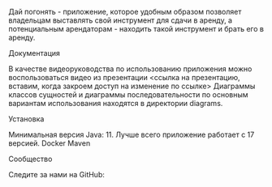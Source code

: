 Дай погонять - приложение, которое удобным образом позволяет владельцам выставлять свой инструмент для сдачи в аренду, а потенциальным арендаторам -  находить такой инструмент и брать его в аренду.

Документация

В качестве видеоруководства по использованию приложения можно воспользоваться видео из презентации <ссылка на презентацию, вставим, когда закроем доступ на изменение по ссылке>
Диаграммы классов сущностей и диаграммы последовательности по основным вариантам использования находятся в директории diagrams.

Установка

Минимальная версия Java: 11. Лучше всего приложение работает с 17 версией.
Docker
Maven

Сообщество

Следите за нами на GitHub: 
